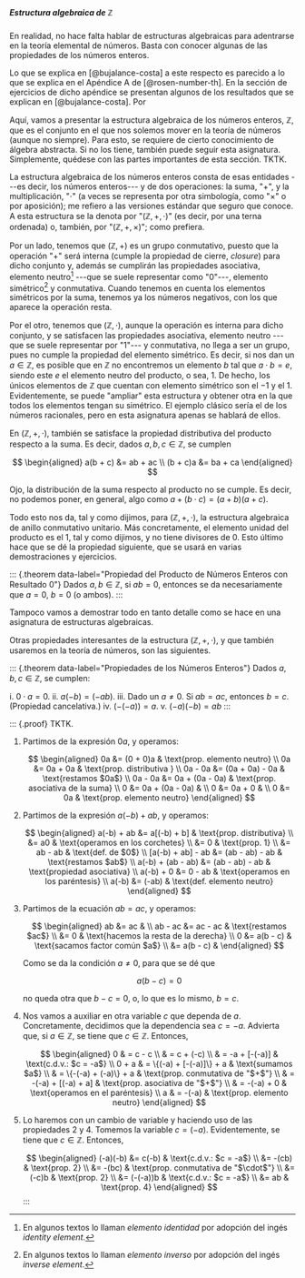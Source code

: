 


##### Estructura algebraica de $\mathbb{Z}$

En realidad, no hace falta hablar de estructuras algebraicas para adentrarse
en la teoría elemental de números. Basta con conocer algunas de las
propiedades de los números enteros.

Lo que se explica en [@bujalance-costa] a este respecto es parecido a lo que
se explica en el Apéndice A de [@rosen-number-th]. En la sección de
ejercicios de dicho apéndice se presentan algunos de los resultados que se
explican en [@bujalance-costa]. Por

Aquí, vamos a presentar la estructura algebraica de los números enteros,
$\mathbb{Z}$, que es el conjunto en el que nos solemos mover en la teoría de
números (aunque no siempre). Para esto, se requiere de cierto conocimiento
de álgebra abstracta. Si no los tiene, también puede seguir esta asignatura.
Simplemente, quédese con las partes importantes de esta sección. TKTK.

La estructura algebraica de los números enteros consta de esas entidades
---es decir, los números enteros--- y de dos operaciones: la suma, "$+$", y
la multiplicación, "$\cdot$" (a veces se representa por otra simbología,
como "$\times$" o por aposición); me refiero a las versiones estándar que
seguro que conoce. A esta estructura se la denota por "$(\mathbb{Z}, +,
\cdot)$" (es decir, por una terna ordenada) o, también, por "$(\mathbb{Z},
+, \times)$"; como prefiera.

Por un lado, tenemos que $(\mathbb{Z}, +)$ es un grupo conmutativo, puesto
que la operación "$+$" será interna (cumple la propiedad de cierre,
_closure_) para dicho conjunto y, además se cumplirán las propiedades
asociativa, elemento neutro[^neutro-term] ---que se suele representar como
"$0$"---, elemento simétrico[^inverso-term] y conmutativa. Cuando tenemos en
cuenta los elementos simétricos por la suma, tenemos ya los números
negativos, con los que aparece la operación resta.

[^neutro-term]: En algunos textos lo llaman _elemento identidad_ por
  adopción del ingés _identity element_.
[^inverso-term]: En algunos textos lo llaman _elemento inverso_ por adopción
  del ingés _inverse element_.

Por el otro, tenemos que $(\mathbb{Z}, \cdot)$, aunque la operación es
interna para dicho conjunto, y se satisfacen las propiedades asociativa,
elemento neutro ---que se suele representar por "$1$"--- y conmutativa, no
llega a ser un grupo, pues no cumple la propiedad del elemento simétrico. Es
decir, si nos dan un $a \in \mathbb{Z}$, es posible que en $\mathbb{Z}$ no
encontremos un elemento $b$ tal que $a \cdot b = e$, siendo este $e$ el
elemento neutro del producto, o sea, $1$. De hecho, los únicos elementos de
$\mathbb{Z}$ que cuentan con elemento simétrico son el $-1$ y el $1$.
Evidentemente, se puede "ampliar" esta estructura y obtener otra en la que
todos los elementos tengan su simétrico. El ejemplo clásico sería el de los
números racionales, pero en esta asignatura apenas se hablará de ellos.

En $(\mathbb{Z}, +, \cdot)$, también se satisface la propiedad distributiva
del producto respecto a la suma. Es decir, dados $a,b,c \in \mathbb{Z}$, se
cumplen

$$ \begin{aligned}
     a(b + c) &= ab + ac \\
     (b + c)a &= ba + ca
   \end{aligned} $$

Ojo, la distribución de la suma respecto al producto no se cumple. Es decir,
no podemos poner, en general, algo como $a + (b \cdot c) = (a + b)(a + c)$.

Todo esto nos da, tal y como dijimos, para $(\mathbb{Z}, +, \cdot)$, la
estructura algebraica de anillo conmutativo unitario. Más concretamente, el
elemento unidad del producto es el $1$, tal y como dijimos, y no tiene
divisores de $0$. Esto último hace que se dé la propiedad siguiente, que se
usará en varias demostraciones y ejercicios.

::: {.theorem data-label="Propiedad del Producto de Números Enteros con
     Resultado $0$"}
  Dados $a,b \in \mathbb{Z}$, si $ab = 0$, entonces se da necesariamente que
  $a = 0$, $b = 0$ (o ambos).
:::

Tampoco vamos a demostrar todo en tanto detalle como se hace en una
asignatura de estructuras algebraicas.

Otras propiedades interesantes de la estructura $(\mathbb{Z}, +, \cdot)$, y
que también usaremos en la teoría de números, son las siguientes.

::: {.theorem data-label="Propiedades de los Números Enteros"}
  Dados $a, b, c \in \mathbb{Z}$, se cumplen:

  i. $0 \cdot a = 0$.
  ii. $a(-b) = (-ab)$.
  iii. Dado un $a \neq 0$. Si $ab = ac$, entonces $b = c$. (Propiedad
     cancelativa.)
  iv. $(-(-a)) = a$.
  v. $(-a)(-b) = ab$
:::

::: {.proof}
  TKTK.

  1. Partimos de la expresión $0a$, y operamos:

     $$ \begin{aligned}
          0a &= (0 + 0)a & \text{prop. elemento neutro} \\
          0a &= 0a + 0a & \text{prop. distributiva } \\
          0a - 0a &= (0a + 0a) - 0a & \text{restamos $0a$} \\
          0a - 0a &= 0a + (0a - 0a) & \text{prop. asociativa de la suma} \\
          0 &= 0a + (0a - 0a) & \\
          0 &= 0a + 0 & \\
          0 &= 0a & \text{prop. elemento neutro}
     \end{aligned} $$

  2. Partimos de la expresión $a(-b) + ab$, y operamos:

     $$ \begin{aligned}
          a(-b) + ab
            &= a[(-b) + b]
            & \text{prop. distributiva} \\
            &= a0
            & \text{operamos en los corchetes} \\
            &= 0
            & \text{prop. 1} \\
            &= ab - ab
            & \text{def. de $0$} \\
          [a(-b) + ab] - ab
            &= (ab - ab) - ab
            & \text{restamos $ab$} \\
          a(-b) + (ab - ab)
            &= (ab - ab) - ab
            & \text{propiedad asociativa} \\
          a(-b) + 0
            &= 0 - ab
            & \text{operamos en los paréntesis} \\
          a(-b)
            &= (-ab)
            & \text{def. elemento neutro}
        \end{aligned} $$

  3. Partimos de la ecuación $ab = ac$, y operamos:

     $$ \begin{aligned}
          ab &= ac & \\
          ab - ac &= ac - ac & \text{restamos $ac$} \\
           &= 0 & \text{hacemos la resta de la derecha} \\
          0 &= a(b - c) & \text{sacamos factor común $a$} \\
           &= a(b - c) & 
        \end{aligned} $$

     Como se da la condición $a \neq 0$, para que se dé que

     $$ a(b - c) = 0 $$

     no queda otra que $b - c = 0$, o, lo que es lo mismo, $b = c$.

  4. Nos vamos a auxiliar en otra variable $c$ que dependa de $a$.
     Concretamente, decidimos que la dependencia sea $c = -a$. Advierta que,
     si $a \in \mathbb{Z}$, se tiene que $c \in \mathbb{Z}$. Entonces,

     $$ \begin{aligned}
          0 & = c - c \\
           & = c + (-c) \\
           & = -a + [-(-a)] & \text{c.d.v.: $c = -a$} \\
          0 + a & = \{(-a) + [-(-a)]\} + a & \text{sumamos $a$} \\
           & = \{-(-a) + (-a)\} + a & \text{prop. conmutativa de "$+$"} \\
           & = -(-a) + [(-a) + a] & \text{prop. asociativa de "$+$"} \\
           & = -(-a) + 0 & \text{operamos en el paréntesis} \\
          a & = -(-a) & \text{prop. elemento neutro}
        \end{aligned} $$

  5. Lo haremos con un cambio de variable y haciendo uso de las propiedades 2
     y 4. Tomemos la variable $c = (-a)$. Evidentemente, se tiene que $c \in
     \mathbb{Z}$. Entonces,

     $$ \begin{aligned}
          (-a)(-b)
           &= c(-b)     & \text{c.d.v.: $c = -a$} \\
           &= -(cb)     & \text{prop. 2} \\
           &= -(bc)     & \text{prop. conmutativa de "$\cdot$"} \\
           &= (-c)b     & \text{prop. 2} \\
           &= (-(-a))b  & \text{c.d.v.: $c = -a$} \\
           &= ab        & \text{prop. 4}
        \end{aligned} $$
:::



